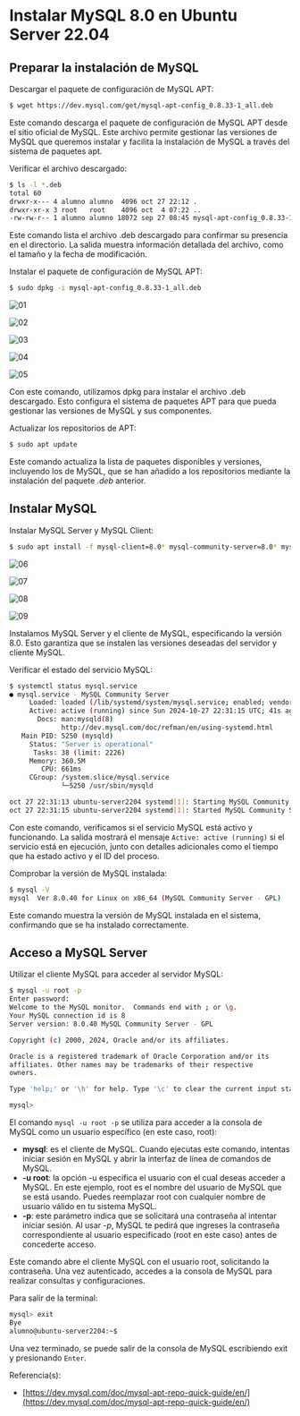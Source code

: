 # Instalar MySQL 8.0 en Ubuntu Server 22.04

## Preparar la instalación de MySQL

Descargar el paquete de configuración de MySQL APT:

```bash
$ wget https://dev.mysql.com/get/mysql-apt-config_0.8.33-1_all.deb
```

Este comando descarga el paquete de configuración de MySQL APT desde el sitio oficial de MySQL. Este archivo permite gestionar las versiones de MySQL que queremos instalar y facilita la instalación de MySQL a través del sistema de paquetes apt.

Verificar el archivo descargado:

```bash
$ ls -l *.deb
total 60
drwxr-x--- 4 alumno alumno  4096 oct 27 22:12 .
drwxr-xr-x 3 root   root    4096 oct  4 07:22 ..
-rw-rw-r-- 1 alumno alumno 18072 sep 27 08:45 mysql-apt-config_0.8.33-1_all.deb
```

Este comando lista el archivo .deb descargado para confirmar su presencia en el directorio. La salida muestra información detallada del archivo, como el tamaño y la fecha de modificación.

Instalar el paquete de configuración de MySQL APT:

```bash
$ sudo dpkg -i mysql-apt-config_0.8.33-1_all.deb
```

![][01]

![][02]

![][03]

![][04]

![][05]

Con este comando, utilizamos dpkg para instalar el archivo .deb descargado. Esto configura el sistema de paquetes APT para que pueda gestionar las versiones de MySQL y sus componentes.

Actualizar los repositorios de APT:

```bash
$ sudo apt update
```

Este comando actualiza la lista de paquetes disponibles y versiones, incluyendo los de MySQL, que se han añadido a los repositorios mediante la instalación del paquete _.deb_ anterior.

## Instalar MySQL

Instalar MySQL Server y MySQL Client:

```bash
$ sudo apt install -f mysql-client=8.0* mysql-community-server=8.0* mysql-server=8.0*
```

![][06]

![][07]

![][08]

![][09]

Instalamos MySQL Server y el cliente de MySQL, especificando la versión 8.0. Esto garantiza que se instalen las versiones deseadas del servidor y cliente MySQL.

Verificar el estado del servicio MySQL:

```bash
$ systemctl status mysql.service
● mysql.service - MySQL Community Server
     Loaded: loaded (/lib/systemd/system/mysql.service; enabled; vendor preset: enabled)
     Active: active (running) since Sun 2024-10-27 22:31:15 UTC; 41s ago
       Docs: man:mysqld(8)
             http://dev.mysql.com/doc/refman/en/using-systemd.html
   Main PID: 5250 (mysqld)
     Status: "Server is operational"
      Tasks: 38 (limit: 2226)
     Memory: 360.5M
        CPU: 661ms
     CGroup: /system.slice/mysql.service
             └─5250 /usr/sbin/mysqld

oct 27 22:31:13 ubuntu-server2204 systemd[1]: Starting MySQL Community Server...
oct 27 22:31:15 ubuntu-server2204 systemd[1]: Started MySQL Community Server.
```

Con este comando, verificamos si el servicio MySQL está activo y funcionando. La salida mostrará el mensaje `Active: active (running)` si el servicio está en ejecución, junto con detalles adicionales como el tiempo que ha estado activo y el ID del proceso.

Comprobar la versión de MySQL instalada:

```bash
$ mysql -V
mysql  Ver 8.0.40 for Linux on x86_64 (MySQL Community Server - GPL)
```

Este comando muestra la versión de MySQL instalada en el sistema, confirmando que se ha instalado correctamente.

## Acceso a MySQL Server

Utilizar el cliente MySQL para acceder al servidor MySQL:

```bash
$ mysql -u root -p
Enter password:
Welcome to the MySQL monitor.  Commands end with ; or \g.
Your MySQL connection id is 8
Server version: 8.0.40 MySQL Community Server - GPL

Copyright (c) 2000, 2024, Oracle and/or its affiliates.

Oracle is a registered trademark of Oracle Corporation and/or its
affiliates. Other names may be trademarks of their respective
owners.

Type 'help;' or '\h' for help. Type '\c' to clear the current input statement.

mysql>
```

El comando `mysql -u root -p` se utiliza para acceder a la consola de MySQL como un usuario específico (en este caso, root):

* __mysql__: es el cliente de MySQL. Cuando ejecutas este comando, intentas iniciar sesión en MySQL y abrir la interfaz de línea de comandos de MySQL.
* __-u root__: la opción -u especifica el usuario con el cual deseas acceder a MySQL. En este ejemplo, root es el nombre del usuario de MySQL que se está usando. Puedes reemplazar root con cualquier nombre de usuario válido en tu sistema MySQL.
* __-p__: este parámetro indica que se solicitará una contraseña al intentar iniciar sesión. Al usar _-p_, MySQL te pedirá que ingreses la contraseña correspondiente al usuario especificado (root en este caso) antes de concederte acceso.

Este comando abre el cliente MySQL con el usuario root, solicitando la contraseña. Una vez autenticado, accedes a la consola de MySQL para realizar consultas y configuraciones.

Para salir de la terminal:

```bash
mysql> exit
Bye
alumno@ubuntu-server2204:~$
```

Una vez terminado, se puede salir de la consola de MySQL escribiendo exit y presionando `Enter`.

Referencia(s):
* [https://dev.mysql.com/doc/mysql-apt-repo-quick-guide/en/](https://dev.mysql.com/doc/mysql-apt-repo-quick-guide/en/)


[01]: ../img/ut03/instalar-mysql-8.0-ubuntu-server-22.04/configurar-apt01.png "01"
[02]: ../img/ut03/instalar-mysql-8.0-ubuntu-server-22.04/configurar-apt02.png "02"
[03]: ../img/ut03/instalar-mysql-8.0-ubuntu-server-22.04/configurar-apt03.png "03"
[04]: ../img/ut03/instalar-mysql-8.0-ubuntu-server-22.04/configurar-apt04.png "04"
[05]: ../img/ut03/instalar-mysql-8.0-ubuntu-server-22.04/configurar-apt05.png "05"
[06]: ../img/ut03/instalar-mysql-8.0-ubuntu-server-22.04/instalar-mysql01.png "06"
[07]: ../img/ut03/instalar-mysql-8.0-ubuntu-server-22.04/instalar-mysql02.png "07"
[08]: ../img/ut03/instalar-mysql-8.0-ubuntu-server-22.04/instalar-mysql03.png "08"
[09]: ../img/ut03/instalar-mysql-8.0-ubuntu-server-22.04/instalar-mysql04.png "09"